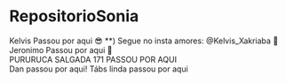 # RepositorioSonia

Kelvis Passou por aqui :sunglasses: \*\*) Segue no insta amores: @Kelvis_Xakriaba :kiss: <br>
Jeronimo Passou por aqui :rocket: <br>
PURURUCA SALGADA 171 PASSOU POR AQUI <br>
Dan passou por aqui!
Tábs linda passou por aqui